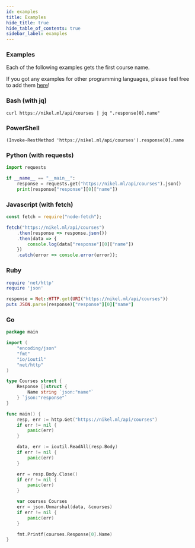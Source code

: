 ```yaml
---
id: examples
title: Examples
hide_title: true
hide_table_of_contents: true
sidebar_label: examples
---
```


### Examples

Each of the following examples gets the first course name.

If you got any examples for other programming languages, please feel free to add them [here](https://github.com/nikel-api/nikel-docs/edit/master/docs/examples.md)!

### Bash (with jq)

```shell script
curl https://nikel.ml/api/courses | jq ".response[0].name"
```

### PowerShell

```shell script
(Invoke-RestMethod 'https://nikel.ml/api/courses').response[0].name
```

### Python (with requests)

```py
import requests

if __name__ == "__main__":
    response = requests.get("https://nikel.ml/api/courses").json()
    print(response["response"][0]["name"])
```

### Javascript (with fetch)

```js
const fetch = require("node-fetch");

fetch("https://nikel.ml/api/courses")
    .then(response => response.json())
    .then(data => {
        console.log(data["response"][0]["name"])
    })
    .catch(error => console.error(error));
```

### Ruby

```ruby
require 'net/http'
require 'json'

response = Net::HTTP.get(URI("https://nikel.ml/api/courses"))
puts JSON.parse(response)["response"][0]["name"]
```

### Go

```go
package main

import (
	"encoding/json"
	"fmt"
	"io/ioutil"
	"net/http"
)

type Courses struct {
	Response []struct {
		Name string `json:"name"`
	} `json:"response"`
}

func main() {
	resp, err := http.Get("https://nikel.ml/api/courses")
	if err != nil {
		panic(err)
	}

	data, err := ioutil.ReadAll(resp.Body)
	if err != nil {
		panic(err)
	}

	err = resp.Body.Close()
	if err != nil {
		panic(err)
	}

	var courses Courses
	err = json.Unmarshal(data, &courses)
	if err != nil {
		panic(err)
	}

	fmt.Printf(courses.Response[0].Name)
}
```